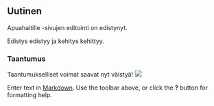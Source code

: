 ## Uutinen
Apuahaitille -sivujen editointi on edistynyt.

Edistys edistyy ja kehitys kehittyy.


### Taantumus
Taantumukselliset voimat saavat nyt väistyä!
![]({{site.baseurl}}/https://encrypted-tbn2.gstatic.com/images?q=tbn:ANd9GcS_XrbMMoKJS9YmGQKOPo9KpDkbf-mGKb7Is2bgt_IKYr7k8AuPrQ)

Enter text in [Markdown](http://daringfireball.net/projects/markdown/). Use the toolbar above, or click the **?** button for formatting help.
